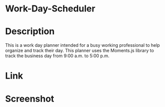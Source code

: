 # Work-Day-Scheduler

# Description

This is a work day planner intended for a busy working professional to help organize and track their day. This planner uses the Moments.js library to track the business day from 9:00 a.m. to 5:00 p.m. 

# Link

# Screenshot 
